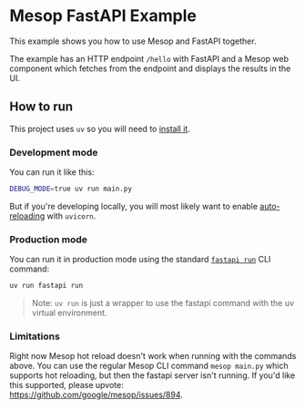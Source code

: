 # Mesop FastAPI Example

This example shows you how to use Mesop and FastAPI together.

The example has an HTTP endpoint `/hello` with FastAPI and a Mesop web component which fetches from the endpoint and displays the results in the UI.

## How to run

This project uses `uv` so you will need to [install it](https://docs.astral.sh/uv/#getting-started).

### Development mode

You can run it like this:

```sh
DEBUG_MODE=true uv run main.py
```

But if you're developing locally, you will most likely want to enable [auto-reloading](https://www.uvicorn.org/settings/#development) with `uvicorn`.

### Production mode

You can run it in production mode using the standard [`fastapi run`](https://fastapi.tiangolo.com/fastapi-cli/#fastapi-run) CLI command:

```sh
uv run fastapi run
```

> Note: `uv run` is just a wrapper to use the fastapi command with the uv virtual environment.

### Limitations

Right now Mesop hot reload doesn't work when running with the commands above. You can use the regular Mesop CLI command `mesop main.py` which supports hot reloading, but then the fastapi server isn't running. If you'd like this supported, please upvote: https://github.com/google/mesop/issues/894.